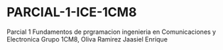 # PARCIAL-1-ICE-1CM8
Parcial 1 Fundamentos de prgramacion ingenieria en Comunicaciones y Electronica Grupo 1CM8, Oliva Ramirez Jaasiel Enrique
